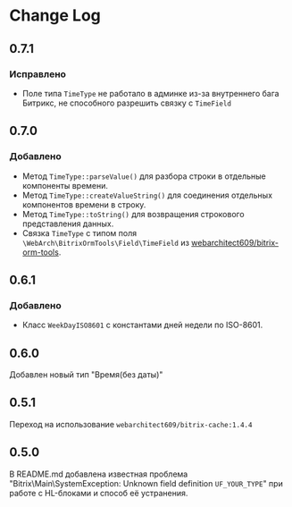 Change Log
============

0.7.1
-----

### Исправлено
- Поле типа `TimeType` не работало в админке из-за внутреннего бага Битрикс, не способного разрешить связку с
    `TimeField`

0.7.0
-----

### Добавлено
- Метод `TimeType::parseValue()` для разбора строки в отдельные компоненты времени.
- Метод `TimeType::createValueString()` для соединения отдельных компонентов времени в строку.
- Метод `TimeType::toString()` для возвращения строкового представления данных.
- Связка `TimeType` с типом поля `\WebArch\BitrixOrmTools\Field\TimeField` из
    [webarchitect609/bitrix-orm-tools](https://packagist.org/packages/webarchitect609/bitrix-orm-tools).

0.6.1
-----

### Добавлено
- Класс `WeekDayISO8601` с константами дней недели по ISO-8601. 

0.6.0
-----

Добавлен новый тип "Время(без даты)"

0.5.1
-----

Переход на использование `webarchitect609/bitrix-cache:1.4.4`

0.5.0
-----

В README.md добавлена известная проблема "Bitrix\Main\SystemException: Unknown field definition `UF_YOUR_TYPE`" при
работе с HL-блоками и способ её устранения.
